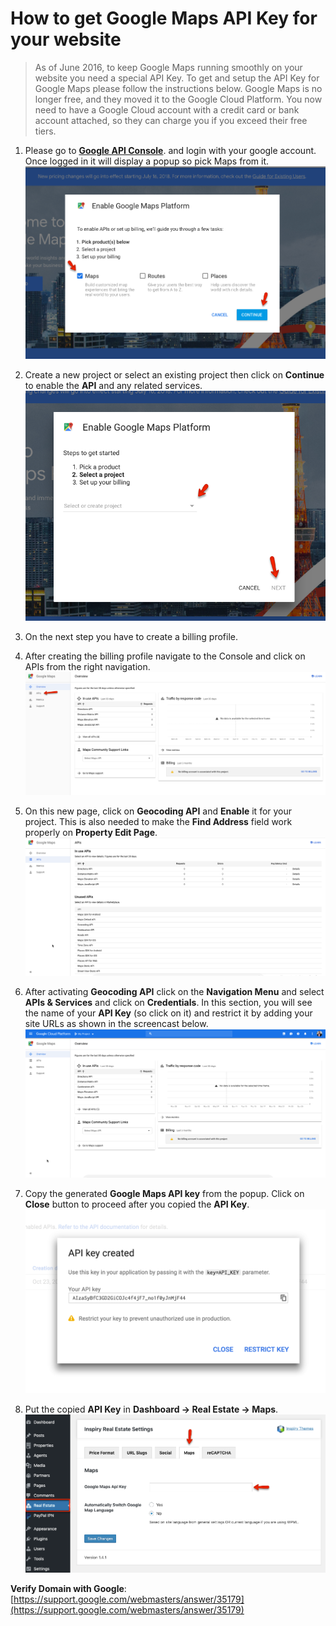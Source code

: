 # How to get Google Maps API Key for your website

> As of June 2016, to keep Google Maps running smoothly on your website you need a special API Key. To get and setup the API Key for Google Maps please follow the instructions below. Google Maps is no longer free, and they moved it to the Google Cloud Platform. You now need to have a Google Cloud account with a credit card or bank account attached, so they can charge you if you exceed their free tiers.

1. Please go to [**Google API Console**](https://cloud.google.com/maps-platform/#get-started). and login with your google account. Once logged in it will display a popup so pick Maps from it.
![Google Maps Setup](images/google-maps/pick-maps-popup.png)

2. Create a new project or select an existing project then click on **Continue** to enable the **API** and any related services.
![Real Places Documentation](images/google-maps/create-or-existing.png)

3. On the next step you have to create a billing profile.

3. After creating the billing profile navigate to the Console and click on APIs from the right navigation.
![Real Places Documentation](images/google-maps/google-maps-apis.png)

4. On this new page, click on **Geocoding API** and **Enable** it for your project. This is also needed to make the **Find Address** field work properly on **Property Edit Page**. 
![Real Places Documentation](images/google-maps/enable-geocoding-api.gif)

5. After activating **Geocoding API** click on the **Navigation Menu** and select **APIs & Services** and click on **Credentials**. In this section, you will see the name of your **API Key** (so click on it) and restrict it by adding your site URLs as shown in the screencast below.
![Real Places Documentation](images/google-maps/apis-and-services-http-referrers.gif)

6. Copy the generated **Google Maps API key** from the popup. Click on **Close** button to proceed after you copied the **API Key**. 
![Real Places Documentation](images/google-maps/api-key.png)

7. Put the copied **API Key** in **Dashboard → Real Estate → Maps**. 
![Real Places Documentation](images/google-maps/maps-api-key-tab.png)

**Verify Domain with Google**: [https://support.google.com/webmasters/answer/35179](https://support.google.com/webmasters/answer/35179)
